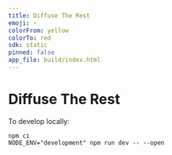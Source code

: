 ```yaml
---
title: Diffuse The Rest
emoji: ⚡️
colorFrom: yellow
colorTo: red
sdk: static
pinned: false
app_file: build/index.html
---
```


# Diffuse The Rest

To develop locally:

```
npm ci
NODE_ENV="development" npm run dev -- --open
```